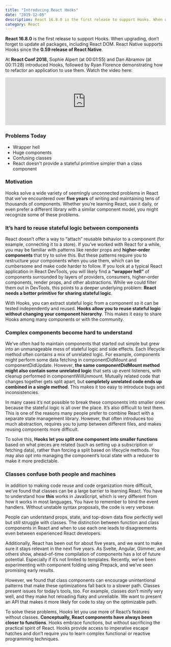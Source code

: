 ```yaml
---
title: "Introducing React Hooks"
date: "2019-12-05"
description: React 16.8.0 is the first release to support Hooks. When upgrading, don’t forget to update all packages, including React DOM. React Native supports Hooks since the 0.59 release of React Native.
category: React
---
```


**React 16.8.0** is the first release to support Hooks. When upgrading, don’t forget to update all packages, including React DOM. React Native supports Hooks since the **0.59 release of React Native**.

At **React Conf 2018**, Sophie Alpert (at 00:01:55) and Dan Abramov (at 00:11:28) introduced Hooks, followed by Ryan Florence demonstrating how to refactor an application to use them. Watch the video here:

<iframe width="100%" src="https://www.youtube.com/embed/dpw9EHDh2bM" frameborder="0" allowfullscreen></iframe>

### Problems Today 

- Wrapper hell
- Huge components
- Confusing classes
- React doesn't provide a stateful primitive simpler than a class component

### Motivation

Hooks solve a wide variety of seemingly unconnected problems in React that we’ve encountered over **five years** of writing and maintaining tens of thousands of components. Whether you’re learning React, use it daily, or even prefer a different library with a similar component model, you might recognize some of these problems.

### It’s hard to reuse stateful logic between components

React doesn’t offer a way to “attach” reusable behavior to a component (for example, connecting it to a store). If you’ve worked with React for a while, you may be familiar with patterns like render props and **higher-order components** that try to solve this. But these patterns require you to restructure your components when you use them, which can be cumbersome and make code harder to follow. If you look at a typical React application in React DevTools, you will likely find a **“wrapper hell”** of components surrounded by layers of providers, consumers, higher-order components, render props, and other abstractions. While we could filter them out in DevTools, this points to a deeper underlying problem: **React needs a better primitive for sharing stateful logic**.

With Hooks, you can extract stateful logic from a component so it can be tested independently and reused. **Hooks allow you to reuse stateful logic without changing your component hierarchy**. This makes it easy to share Hooks among many components or with the community.

### Complex components become hard to understand

We’ve often had to maintain components that started out simple but grew into an unmanageable mess of stateful logic and side effects. Each lifecycle method often contains a mix of unrelated logic. For example, components might perform some data fetching in componentDidMount and componentDidUpdate. However, **the same componentDidMount method might also contain some unrelated logic** that sets up event listeners, with cleanup performed in componentWillUnmount. Mutually related code that changes together gets split apart, but **completely unrelated code ends up combined in a single method**. This makes it too easy to introduce bugs and inconsistencies.

In many cases it’s not possible to break these components into smaller ones because the stateful logic is all over the place. It’s also difficult to test them. This is one of the reasons many people prefer to combine React with a separate state management library. However, that often introduces too much abstraction, requires you to jump between different files, and makes reusing components more difficult.

To solve this, **Hooks let you split one component into smaller functions** based on what pieces are related (such as setting up a subscription or fetching data), rather than forcing a split based on lifecycle methods. You may also opt into managing the component’s local state with a reducer to make it more predictable.

### Classes confuse both people and machines

In addition to making code reuse and code organization more difficult, we’ve found that classes can be a large barrier to learning React. You have to understand how **this** works in JavaScript, which is very different from how it works in most languages. You have to remember to bind the event handlers. Without unstable syntax proposals, the code is very verbose. 

People can understand props, state, and top-down data flow perfectly well but still struggle with classes. The distinction between function and class components in React and when to use each one leads to disagreements even between experienced React developers.

Additionally, React has been out for about five years, and we want to make sure it stays relevant in the next five years. As Svelte, Angular, Glimmer, and others show, ahead-of-time compilation of components has a lot of future potential. 
Especially if it’s not limited to templates. Recently, we’ve been experimenting with component folding using Prepack, and we’ve seen promising early results. 

However, we found that class components can encourage unintentional patterns that make these optimizations fall back to a slower path. Classes present issues for today’s tools, too. For example, classes don’t minify very well, and they make hot reloading flaky and unreliable. We want to present an API that makes it more likely for code to stay on the optimizable path.

To solve these problems, Hooks let you use more of React’s features without classes. **Conceptually, React components have always been closer to functions**. Hooks embrace functions, but without sacrificing the practical spirit of React. Hooks provide access to imperative escape hatches and don’t require you to learn complex functional or reactive programming techniques.
